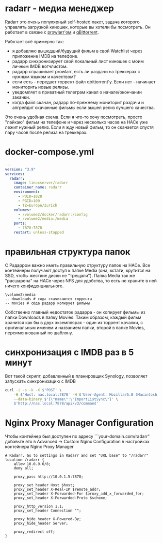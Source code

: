 # radarr - медиа менеджер

Radarr это очень популярный self-hosted пакет, задача которого управлять загрузкой киношек, которые вы хотели бы посмотреть. Он работает в связке с [prowlarr'ом](https://github.com/ageev/SmartHome/tree/master/docker/prowlarr) и [qBittorrent](https://github.com/ageev/SmartHome/tree/master/docker/qBittorrent).

Работает всё примерно так:
- я добавляю вышедший/будущий фильм в свой Watchlist через приложение IMDB на телефоне.
- радарр синхронизирует свой локальный лист киношек с моим личным IMDB вотчлистом.
- радарр спрашивает prowlarr, есть ли раздачи на треккерах с нужным языком и качеством?
- если есть - передает торрент файл qbittorrent'у. Если нет - начинает мониторить новые релизы.
- уведомляет в приватный телеграм канал о начале/окончании закачки.
- когда файл скачан, радарр по-прежнему мониторит раздачи и апгрейдит скачанные фильмы если вышел релиз лучшего качества.

Это очень удобная схема. Если я что-то хочу посмотреть, просто "лайкаю" фильм на телефоне и через несколько часов на НАСе уже лежит нужный релиз. Если я жду новый фильм, то он скачается спустя пару часов после релиза на треккерах. 

# docker-compose.yml
```yml
---
version: "3.9"
services:
  radarr:
    image: linuxserver/radarr
    container_name: radarr
    environment:
      - PUID=1028
      - PGID=100
      - TZ=Europe/Zurich
    volumes:
      - /volume2/docker/radarr:/config
      - /volume2/media:/media
    ports:
      - 7878:7878
    restart: unless-stopped
```

# правильная структура папок
С Радарром важно иметь правильную структуру папок на НАСе. Все контейнеры получают доступ к папке Media (она, кстати, крутится на SSD, чтобы жесткие диски не "трещали"). Папка Media так же "расшарена" на НАСе через NFS для удобства, то есть не храните в ней ничего конфиденциального. 
```
\volume2\media
-- downloads # сюда скачиваются торренты 
-- movies # cюда радарр копирует фильмы
```

Собственно главный недостаток радарра - он копирует фильмы из папки Downloads в папку Movies. Таким образом, каждый фильм хранится как бы в двух экземплярах - один из торрент качалки, с оригинальным именем и названием папки, второй в папке Movies, переименнованный по шаблону. 

# синхронизация с IMDB раз в 5 минут

Вот такой скрипт, добавленный в планировщик Synology, позволяет запускать синхронизацию с IMDB

```bash
curl -i -s -k -X $'POST' \
    -H $'Host: nas.local:7878' -H $'User-Agent: Mozilla/5.0 (Macintosh; Intel Mac OS X 10.15; rv:97.0) Gecko/20100101 Firefox/97.0' -H $'Accept: application/json, text/javascript, */*; q=0.01' -H $'Accept-Language: en-US,en;q=0.5' -H $'Accept-Encoding: gzip, deflate' -H $'Content-Type: application/json' -H $'X-Api-Key: <YOUR_SECRET_TOKEN_HERE!!!!' -H $'X-Requested-With: XMLHttpRequest' -H $'Content-Length: 25' -H $'Origin: http://ds.local:7878' -H $'DNT: 1' -H $'Connection: close' -H $'Referer: http://ds.local:7878/system/tasks' \
    --data-binary $'{\"name\":\"ImportListSync\"}' \
    $'http://nas.local:7878/api/v3/command'
```

# Nginx Proxy Manager Configuration
Чтобы контейнер был доступен по адресу ```your-domain.com/radarr" добавьте это в Advanced -> Custom Nginx Configuration в настройках контейнера Nginx Proxy Manager
```
# Radarr. Go to settings in Radarr and set "URL base" to "/radarr"
location /radarr {
    allow 10.0.0.0/8;
    deny all;

    proxy_pass http://10.0.1.5:7878;

    proxy_set_header Host $host;
    proxy_set_header X-Real-IP $remote_addr;
    proxy_set_header X-Forwarded-For $proxy_add_x_forwarded_for;
    proxy_set_header X-Forwarded-Proto $scheme;

    proxy_http_version 1.1;
    proxy_set_header Connection "";

    proxy_hide_header X-Powered-By;
    proxy_hide_header Server;

    proxy_redirect off;
}

```
